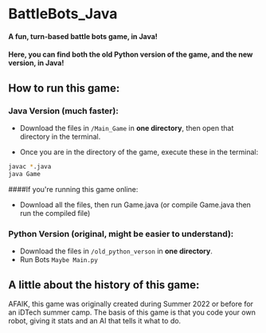 # BattleBots_Java
#### A fun, turn-based battle bots game, in Java!
#### Here, you can find both the old Python version of the game, and the new version, in Java!
## How to run this game:
### Java Version (much faster):
- Download the files in `/Main_Game` in **one directory**, then open that directory in the terminal.

- Once you are in the directory of the game, execute these in the terminal:
```zsh
javac *.java
java Game
```
####If you're running this game online:
- Download all the files, then run Game.java (or compile Game.java then run the compiled file)
### Python Version (original, might be easier to understand):
 - Download the files in `/old_python_verson` in **one directory**.
 - Run Bots `Maybe Main.py`
## A little about the history of this game:
AFAIK, this game was originally created during Summer 2022 or before for an iDTech summer camp.
The basis of this game is that you code your own robot, giving it stats and an AI that tells it what to do.
